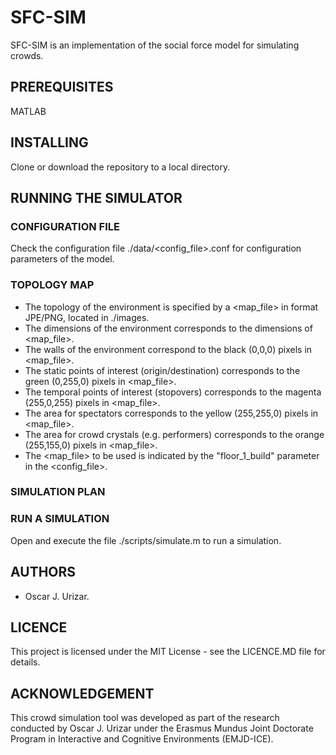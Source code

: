 # SFC-SIM
SFC-SIM is an implementation of the social force model for simulating crowds.

## PREREQUISITES
MATLAB

## INSTALLING
Clone or download the repository to a local directory.

## RUNNING THE SIMULATOR

### CONFIGURATION FILE
Check the configuration file ./data/<config_file>.conf for configuration parameters of the model.

### TOPOLOGY MAP
- The topology of the environment is specified by a <map_file> in format JPE/PNG, located in ./images.
- The dimensions of the environment corresponds to the dimensions of <map_file>.
- The walls of the environment correspond to the black (0,0,0) pixels in <map_file>.
- The static points of interest (origin/destination) corresponds to the green (0,255,0) pixels in <map_file>.
- The temporal points of interest (stopovers) corresponds to the magenta (255,0,255) pixels in <map_file>.
- The area for spectators corresponds to the yellow (255,255,0) pixels in <map_file>.
- The area for crowd crystals (e.g. performers) corresponds to the orange (255,155,0) pixels in <map_file>.
- The <map_file> to be used is indicated by the "floor_1_build" parameter in the <config_file>.

### SIMULATION PLAN


### RUN A SIMULATION
Open and execute the file ./scripts/simulate.m to run a simulation.

## AUTHORS
- Oscar J. Urizar.

## LICENCE
This project is licensed under the MIT License - see the LICENCE.MD file for details.

## ACKNOWLEDGEMENT
This crowd simulation tool was developed as part of the research conducted by Oscar J. Urizar under the Erasmus Mundus Joint Doctorate Program in Interactive and Cognitive Environments (EMJD-ICE).
